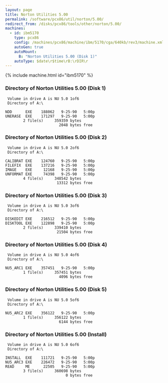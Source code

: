 ```yaml
---
layout: page
title: Norton Utilities 5.00
permalink: /software/pcx86/util/norton/5.00/
redirect_from: /disks/pcx86/tools/other/norton/5.00/
machines:
  - id: ibm5170
    type: pcx86
    config: /machines/pcx86/machine/ibm/5170/cga/640kb/rev3/machine.xml
    autoGen: true
    autoMount:
      B: "Norton Utilities 5.00 (Disk 1)"
    autoType: $date\r$time\rB:\rDIR\r
---
```


{% include machine.html id="ibm5170" %}

### Directory of Norton Utilities 5.00 (Disk 1)

     Volume in drive A is NU 5.0 1of6
     Directory of A:\

    NDD      EXE    188062   9-25-90   5:00p
    UNERASE  EXE    171297   9-25-90   5:00p
            2 file(s)     359359 bytes
                            2048 bytes free

### Directory of Norton Utilities 5.00 (Disk 2)

     Volume in drive A is NU 5.0 2of6
     Directory of A:\

    CALIBRAT EXE    124760   9-25-90   5:00p
    FILEFIX  EXE    137216   9-25-90   5:00p
    IMAGE    EXE     12168   9-25-90   5:00p
    UNFORMAT EXE     74398   9-25-90   5:00p
            4 file(s)     348542 bytes
                           13312 bytes free

### Directory of Norton Utilities 5.00 (Disk 3)

     Volume in drive A is NU 5.0 3of6
     Directory of A:\

    DISKEDIT EXE    216512   9-25-90   5:00p
    DISKTOOL EXE    122898   9-25-90   5:00p
            2 file(s)     339410 bytes
                           21504 bytes free

### Directory of Norton Utilities 5.00 (Disk 4)

     Volume in drive A is NU 5.0 4of6
     Directory of A:\

    NU5_ARC1 EXE    357451   9-25-90   5:00p
            1 file(s)     357451 bytes
                            4096 bytes free

### Directory of Norton Utilities 5.00 (Disk 5)

     Volume in drive A is NU 5.0 5of6
     Directory of A:\

    NU5_ARC2 EXE    356122   9-25-90   5:00p
            1 file(s)     356122 bytes
                            6144 bytes free

### Directory of Norton Utilities 5.00 (Install)

     Volume in drive A is NU 5.0 6of6
     Directory of A:\

    INSTALL  EXE    111721   9-25-90   5:00p
    NU5_ARC3 EXE    226472   9-25-90   5:00p
    READ     ME      22505   9-25-90   5:00p
            3 file(s)     360698 bytes
                               0 bytes free

